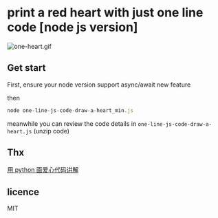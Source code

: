 # print a red heart with just one line code [node js version]

![one-heart.gif](https://raw.githubusercontent.com/bilibiliou/bilibiliou.github.io/master/assets/img/one-heart.gif)

## Get start

First, ensure your node version support async/await new feature

then

```js
node one-line-js-code-draw-a-heart_min.js
```

meanwhile you can review the code details in `one-line-js-code-draw-a-heart.js` (unzip code)

## Thx

[用 python 画爱心代码讲解](https://zhuanlan.zhihu.com/p/85804612)

## licence

MIT